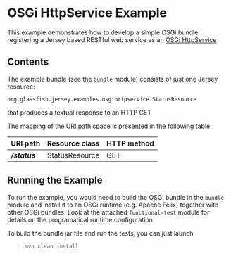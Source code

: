 <!--

    DO NOT ALTER OR REMOVE COPYRIGHT NOTICES OR THIS HEADER.

    Copyright (c) 2015-2017 Oracle and/or its affiliates. All rights reserved.

    The contents of this file are subject to the terms of either the GNU
    General Public License Version 2 only ("GPL") or the Common Development
    and Distribution License("CDDL") (collectively, the "License").  You
    may not use this file except in compliance with the License.  You can
    obtain a copy of the License at
    https://oss.oracle.com/licenses/CDDL+GPL-1.1
    or LICENSE.txt.  See the License for the specific
    language governing permissions and limitations under the License.

    When distributing the software, include this License Header Notice in each
    file and include the License file at LICENSE.txt.

    GPL Classpath Exception:
    Oracle designates this particular file as subject to the "Classpath"
    exception as provided by Oracle in the GPL Version 2 section of the License
    file that accompanied this code.

    Modifications:
    If applicable, add the following below the License Header, with the fields
    enclosed by brackets [] replaced by your own identifying information:
    "Portions Copyright [year] [name of copyright owner]"

    Contributor(s):
    If you wish your version of this file to be governed by only the CDDL or
    only the GPL Version 2, indicate your decision by adding "[Contributor]
    elects to include this software in this distribution under the [CDDL or GPL
    Version 2] license."  If you don't indicate a single choice of license, a
    recipient has the option to distribute your version of this file under
    either the CDDL, the GPL Version 2 or to extend the choice of license to
    its licensees as provided above.  However, if you add GPL Version 2 code
    and therefore, elected the GPL Version 2 license, then the option applies
    only if the new code is made subject to such option by the copyright
    holder.

-->

OSGi HttpService Example
========================

This example demonstrates how to develop a simple OSGi bundle
registering a Jersey based RESTful web service as an [OSGi
HttpService](http://www.osgi.org/javadoc/r4v42/org/osgi/service/http/HttpService.html)

Contents
--------

The example bundle (see the `bundle` module) consists of just one Jersey resource:

`org.glassfish.jersey.examples.osgihttpservice.StatusResource`

that produces a textual response to an HTTP GET

The mapping of the URI path space is presented in the following table:

URI path        | Resource class   | HTTP method
--------------- | ---------------- | -------------
**_/status_**   | StatusResource   | GET

Running the Example
-------------------

To run the example, you would need to build the OSGi bundle in the
`bundle` module and install it to an OSGi runtime (e.g. Apache Felix)
together with other OSGi bundles. Look at the attached `functional-test`
module for details on the programatical runtime configuration

To build the bundle jar file and run the tests, you can just launch

>     mvn clean install
